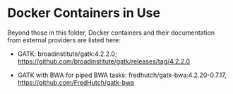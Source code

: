 # Docker Containers in Use


Beyond those in this folder, Docker containers and their documentation from external providers are listed here:

- GATK:  broadinstitute/gatk:4.2.2.0; https://github.com/broadinstitute/gatk/releases/tag/4.2.2.0

- GATK with BWA for piped BWA tasks: fredhutch/gatk-bwa:4.2.20-0.7.17, https://github.com/FredHutch/gatk-bwa